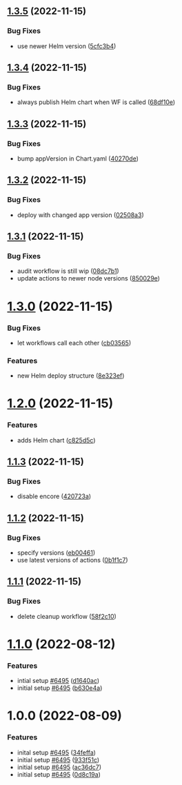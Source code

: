 ## [1.3.5](https://github.com/linkorb/demo-symfony-app/compare/v1.3.4...v1.3.5) (2022-11-15)


### Bug Fixes

* use newer Helm version ([5cfc3b4](https://github.com/linkorb/demo-symfony-app/commit/5cfc3b4b785a25e2cf58b4a7e75f2b951573ab65))

## [1.3.4](https://github.com/linkorb/demo-symfony-app/compare/v1.3.3...v1.3.4) (2022-11-15)


### Bug Fixes

* always publish Helm chart when WF is called ([68df10e](https://github.com/linkorb/demo-symfony-app/commit/68df10ec46793c14923b6d54ffca817dc407b26e))

## [1.3.3](https://github.com/linkorb/demo-symfony-app/compare/v1.3.2...v1.3.3) (2022-11-15)


### Bug Fixes

* bump appVersion in Chart.yaml ([40270de](https://github.com/linkorb/demo-symfony-app/commit/40270de8c4a9714988a41ed5d8fb5d62640081f5))

## [1.3.2](https://github.com/linkorb/demo-symfony-app/compare/v1.3.1...v1.3.2) (2022-11-15)


### Bug Fixes

* deploy with changed app version ([02508a3](https://github.com/linkorb/demo-symfony-app/commit/02508a3f14b594e0eb3cad909c9af5fd25c753b8))

## [1.3.1](https://github.com/linkorb/demo-symfony-app/compare/v1.3.0...v1.3.1) (2022-11-15)


### Bug Fixes

* audit workflow is still wip ([08dc7b1](https://github.com/linkorb/demo-symfony-app/commit/08dc7b10293a5fb27ec8161ee2ddd3ea5a171ad4))
* update actions to newer node versions ([850029e](https://github.com/linkorb/demo-symfony-app/commit/850029eda159c35b93681a9e9f5663583596dade))

# [1.3.0](https://github.com/linkorb/demo-symfony-app/compare/v1.2.0...v1.3.0) (2022-11-15)


### Bug Fixes

* let workflows call each other ([cb03565](https://github.com/linkorb/demo-symfony-app/commit/cb0356543f275dcda85d09ef64f41e1d10b152dc))


### Features

* new Helm deploy structure ([8e323ef](https://github.com/linkorb/demo-symfony-app/commit/8e323ef02d81ead59848bd2ad6d394281680b0ef))

# [1.2.0](https://github.com/linkorb/demo-symfony-app/compare/v1.1.3...v1.2.0) (2022-11-15)


### Features

* adds Helm chart ([c825d5c](https://github.com/linkorb/demo-symfony-app/commit/c825d5c80a2a26afbce0dc4f65d550ec5b1e2d4f))

## [1.1.3](https://github.com/linkorb/demo-symfony-app/compare/v1.1.2...v1.1.3) (2022-11-15)


### Bug Fixes

* disable encore ([420723a](https://github.com/linkorb/demo-symfony-app/commit/420723a94eb8c46ef47710ae4cdaec41cc839bdc))

## [1.1.2](https://github.com/linkorb/demo-symfony-app/compare/v1.1.1...v1.1.2) (2022-11-15)


### Bug Fixes

* specify versions ([eb00461](https://github.com/linkorb/demo-symfony-app/commit/eb00461d6a4b7909273a76c17b8df596c3b188f0))
* use latest versions of actions ([0b1f1c7](https://github.com/linkorb/demo-symfony-app/commit/0b1f1c78c801bd3853fd406caed2e634be547064))

## [1.1.1](https://github.com/linkorb/demo-symfony-app/compare/v1.1.0...v1.1.1) (2022-11-15)


### Bug Fixes

* delete cleanup workflow ([58f2c10](https://github.com/linkorb/demo-symfony-app/commit/58f2c107dfe0d28117956256bbff73de7b66f1f4))

# [1.1.0](https://github.com/linkorb/demo-symfony-app/compare/v1.0.0...v1.1.0) (2022-08-12)


### Features

*  intial setup [#6495](https://github.com/linkorb/demo-symfony-app/issues/6495) ([d1640ac](https://github.com/linkorb/demo-symfony-app/commit/d1640ac1d07588504b24343c6f2b6394033900e6))
* initial setup [#6495](https://github.com/linkorb/demo-symfony-app/issues/6495) ([b630e4a](https://github.com/linkorb/demo-symfony-app/commit/b630e4a309bbd3e30e43b77f8c0610acef5e9cee))

# 1.0.0 (2022-08-09)


### Features

* inital setup [#6495](https://github.com/linkorb/demo-symfony-app/issues/6495) ([34feffa](https://github.com/linkorb/demo-symfony-app/commit/34feffaea3ec3c26f097c4c5940446a18380813a))
* initial setup [#6495](https://github.com/linkorb/demo-symfony-app/issues/6495) ([933f51c](https://github.com/linkorb/demo-symfony-app/commit/933f51ca31aa2c1469ccc4f700ad23459a169b72))
* initial setup [#6495](https://github.com/linkorb/demo-symfony-app/issues/6495) ([ac36dc7](https://github.com/linkorb/demo-symfony-app/commit/ac36dc78d68227178c7d8c3155153b9b5511ca22))
* initial setup [#6495](https://github.com/linkorb/demo-symfony-app/issues/6495) ([0d8c19a](https://github.com/linkorb/demo-symfony-app/commit/0d8c19ade60e4e73e6c3f4cea1d886d3bbed045e))
